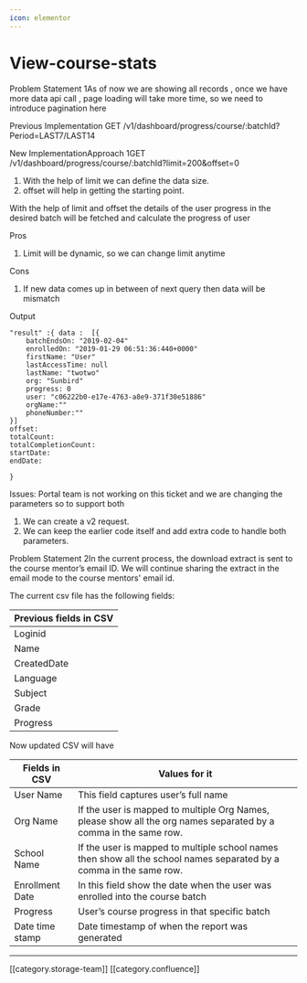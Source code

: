 ```yaml
---
icon: elementor
---
```


# View-course-stats

Problem Statement 1As of now we are showing all records , once we have more data api call , page loading will take more time, so we need to introduce pagination here

Previous Implementation GET  /v1/dashboard/progress/course/:batchId?Period=LAST7/LAST14

New ImplementationApproach 1GET /v1/dashboard/progress/course/:batchId?limit=200\&offset=0

1. With the help of limit we can define the data size.
2. offset will help in getting the starting point.

With the help of limit and offset the details of the user progress in the desired batch will be fetched and calculate the progress of user&#x20;

Pros

1. Limit will be dynamic, so we can change limit anytime

&#x20;    Cons

1. If new data comes up in between of next query then data will be mismatch&#x20;

Output

```
"result" :{ data :  [{
	batchEndsOn: "2019-02-04"
	enrolledOn: "2019-01-29 06:51:36:440+0000"
	firstName: "User"
	lastAccessTime: null
	lastName: "twotwo"
	org: "Sunbird"
	progress: 0
	user: "c06222b0-e17e-4763-a8e9-371f30e51886"
	orgName:""
	phoneNumber:""
}]
offset:
totalCount:
totalCompletionCount:
startDate:
endDate:

}
```

Issues: Portal team is not working on this ticket and we are changing the parameters so to support both&#x20;

1. We can create a v2 request.&#x20;
2. We can keep the earlier code itself and add extra code to handle both parameters.

Problem Statement 2In the current process, the download extract is sent to the course mentor’s email ID. We will continue sharing the extract in the email mode to the course mentors' email id.

The current csv file has the following fields:

| Previous fields in CSV |
| ---------------------- |
| Loginid                |
| Name                   |
| CreatedDate            |
| Language               |
| Subject                |
| Grade                  |
| Progress               |

Now updated CSV will have&#x20;

| Fields in CSV   | Values for it                                                                                                       |
| --------------- | ------------------------------------------------------------------------------------------------------------------- |
| User Name       | This field captures user’s full name                                                                                |
| Org Name        | If the user is mapped to multiple Org Names, please show all the org names separated by a comma in the same row.    |
| School Name     | If the user is mapped to multiple school names then show all the school names separated by a comma in the same row. |
| Enrollment Date | In this field show the date when the user was enrolled into the course batch                                        |
| Progress        | User’s course progress in that specific batch                                                                       |
| Date time stamp | Date timestamp of when the report was generated                                                                     |

***

\[\[category.storage-team]] \[\[category.confluence]]
